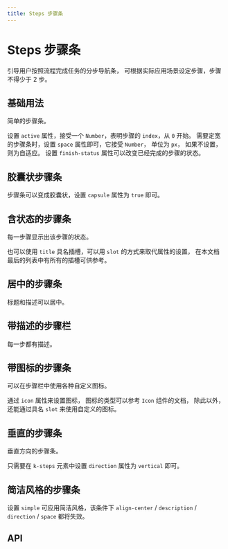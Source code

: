 ```yaml
---
title: Steps 步骤条
---
```


# Steps 步骤条

引导用户按照流程完成任务的分步导航条， 可根据实际应用场景设定步骤，步骤不得少于 2 步。

## 基础用法

简单的步骤条。

设置 `active` 属性，接受一个 `Number`，表明步骤的 `index`，从 `0` 开始。 需要定宽的步骤条时，设置 `space` 属性即可，它接受 `Number`， 单位为 `px`， 如果不设置，则为自适应。 设置 `finish-status` 属性可以改变已经完成的步骤的状态。

<preview path="./basic.vue" />

## 胶囊状步骤条

步骤条可以变成胶囊状，设置 `capsule` 属性为 `true` 即可。

<preview path="./capsuleSteps.vue" />

## 含状态的步骤条

每一步骤显示出该步骤的状态。

也可以使用 `title` 具名插槽，可以用 `slot` 的方式来取代属性的设置， 在本文档最后的列表中有所有的插槽可供参考。

<preview path="./withStatus.vue" />

## 居中的步骤条

标题和描述可以居中。

<preview path="./centered.vue" />

## 带描述的步骤栏

每一步都有描述。

<preview path="./withDescription.vue" />

## 带图标的步骤条

可以在步骤栏中使用各种自定义图标。

通过 `icon` 属性来设置图标， 图标的类型可以参考 `Icon` 组件的文档， 除此以外，还能通过具名 `slot` 来使用自定义的图标。

<preview path="./withIcon.vue" />

## 垂直的步骤条

垂直方向的步骤条。

只需要在 `k-steps` 元素中设置 `direction` 属性为 `vertical` 即可。

<preview path="./vertical.vue" />

## 简洁风格的步骤条

设置 `simple` 可应用简洁风格，该条件下 `align-center` / `description` / `direction` / `space` 都将失效。

<preview path="./simple.vue" />

## API

<API src="./steps.json" lang="zh"></API>

<API src="./step.json" lang="zh"></API>
